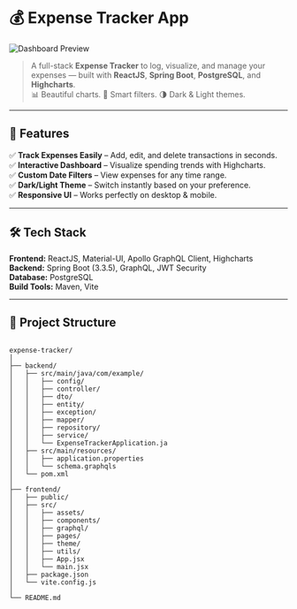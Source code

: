 # 💰 Expense Tracker App  

![Dashboard Preview](assets/dashboard.png) <!-- Replace with your actual image path -->

> A full-stack **Expense Tracker** to log, visualize, and manage your expenses — built with **ReactJS**, **Spring Boot**, **PostgreSQL**, and **Highcharts**.  
> 📊 Beautiful charts. 📅 Smart filters. 🌗 Dark & Light themes.

---

## 🚀 Features  

✅ **Track Expenses Easily** – Add, edit, and delete transactions in seconds.  
✅ **Interactive Dashboard** – Visualize spending trends with Highcharts.  
✅ **Custom Date Filters** – View expenses for any time range.  
✅ **Dark/Light Theme** – Switch instantly based on your preference.  
✅ **Responsive UI** – Works perfectly on desktop & mobile.  

---

## 🛠 Tech Stack  

**Frontend:** ReactJS, Material-UI, Apollo GraphQL Client, Highcharts  
**Backend:** Spring Boot (3.3.5), GraphQL, JWT Security  
**Database:** PostgreSQL  
**Build Tools:** Maven, Vite  

---

## 📂 Project Structure  

```

expense-tracker/
│
├── backend/                           
│   ├── src/main/java/com/example/
│   │   ├── config/                     
│   │   ├── controller/                 
│   │   ├── dto/                       
│   │   ├── entity/                     
│   │   ├── exception/                  
│   │   ├── mapper/                     
│   │   ├── repository/                
│   │   ├── service/                   
│   │   └── ExpenseTrackerApplication.ja
│   ├── src/main/resources/
│   │   ├── application.properties      
│   │   └── schema.graphqls             
│   └── pom.xml                         
│
├── frontend/                           
│   ├── public/                         
│   ├── src/
│   │   ├── assets/                     
│   │   ├── components/                 
│   │   ├── graphql/                    
│   │   ├── pages/                      
│   │   ├── theme/                      
│   │   ├── utils/                      
│   │   ├── App.jsx
│   │   └── main.jsx
│   ├── package.json                    
│   └── vite.config.js                  
│
└── README.md                           
```
